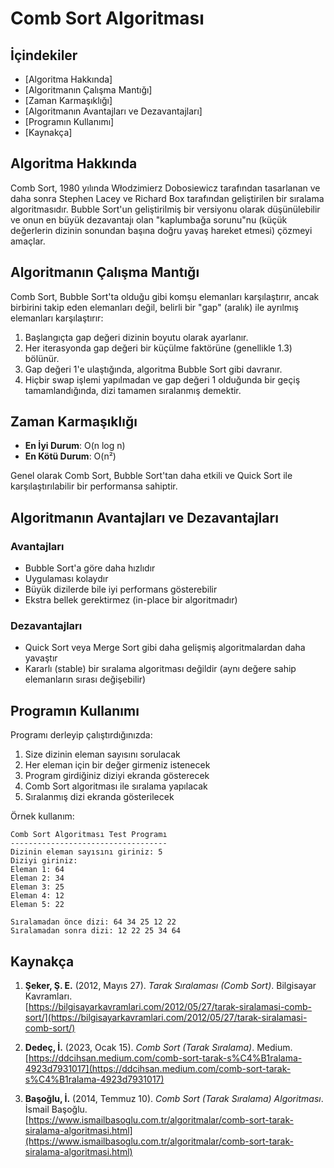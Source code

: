# Comb Sort Algoritması

## İçindekiler
- [Algoritma Hakkında]
- [Algoritmanın Çalışma Mantığı]
- [Zaman Karmaşıklığı]
- [Algoritmanın Avantajları ve Dezavantajları]
- [Programın Kullanımı]
- [Kaynakça]

## Algoritma Hakkında

Comb Sort, 1980 yılında Włodzimierz Dobosiewicz tarafından tasarlanan ve daha sonra Stephen Lacey ve Richard Box tarafından geliştirilen bir sıralama algoritmasıdır. Bubble Sort'un geliştirilmiş bir versiyonu olarak düşünülebilir ve onun en büyük dezavantajı olan "kaplumbağa sorunu"nu (küçük değerlerin dizinin sonundan başına doğru yavaş hareket etmesi) çözmeyi amaçlar.

## Algoritmanın Çalışma Mantığı

Comb Sort, Bubble Sort'ta olduğu gibi komşu elemanları karşılaştırır, ancak birbirini takip eden elemanları değil, belirli bir "gap" (aralık) ile ayrılmış elemanları karşılaştırır:

1. Başlangıçta gap değeri dizinin boyutu olarak ayarlanır.
2. Her iterasyonda gap değeri bir küçülme faktörüne (genellikle 1.3) bölünür.
3. Gap değeri 1'e ulaştığında, algoritma Bubble Sort gibi davranır.
4. Hiçbir swap işlemi yapılmadan ve gap değeri 1 olduğunda bir geçiş tamamlandığında, dizi tamamen sıralanmış demektir.

## Zaman Karmaşıklığı

- **En İyi Durum**: O(n log n) 
- **En Kötü Durum**: O(n²)

Genel olarak Comb Sort, Bubble Sort'tan daha etkili ve Quick Sort ile karşılaştırılabilir bir performansa sahiptir.

## Algoritmanın Avantajları ve Dezavantajları

### Avantajları
- Bubble Sort'a göre daha hızlıdır
- Uygulaması kolaydır
- Büyük dizilerde bile iyi performans gösterebilir
- Ekstra bellek gerektirmez (in-place bir algoritmadır)

### Dezavantajları
- Quick Sort veya Merge Sort gibi daha gelişmiş algoritmalardan daha yavaştır
- Kararlı (stable) bir sıralama algoritması değildir (aynı değere sahip elemanların sırası değişebilir)


## Programın Kullanımı

Programı derleyip çalıştırdığınızda:

1. Size dizinin eleman sayısını sorulacak
2. Her eleman için bir değer girmeniz istenecek
3. Program girdiğiniz diziyi ekranda gösterecek
4. Comb Sort algoritması ile sıralama yapılacak
5. Sıralanmış dizi ekranda gösterilecek

Örnek kullanım:
```
Comb Sort Algoritması Test Programı
-----------------------------------
Dizinin eleman sayısını giriniz: 5
Diziyi giriniz:
Eleman 1: 64
Eleman 2: 34
Eleman 3: 25
Eleman 4: 12
Eleman 5: 22

Sıralamadan önce dizi: 64 34 25 12 22
Sıralamadan sonra dizi: 12 22 25 34 64
```

## Kaynakça

1. **Şeker, Ş. E.** (2012, Mayıs 27). *Tarak Sıralaması (Comb Sort)*. Bilgisayar Kavramları.  
   [https://bilgisayarkavramlari.com/2012/05/27/tarak-siralamasi-comb-sort/](https://bilgisayarkavramlari.com/2012/05/27/tarak-siralamasi-comb-sort/)

2. **Dedeç, İ.** (2023, Ocak 15). *Comb Sort (Tarak Sıralama)*. Medium.  
   [https://ddcihsan.medium.com/comb-sort-tarak-s%C4%B1ralama-4923d7931017](https://ddcihsan.medium.com/comb-sort-tarak-s%C4%B1ralama-4923d7931017)

3. **Başoğlu, İ.** (2014, Temmuz 10). *Comb Sort (Tarak Sıralama) Algoritması*. İsmail Başoğlu.  
   [https://www.ismailbasoglu.com.tr/algoritmalar/comb-sort-tarak-siralama-algoritmasi.html](https://www.ismailbasoglu.com.tr/algoritmalar/comb-sort-tarak-siralama-algoritmasi.html)
